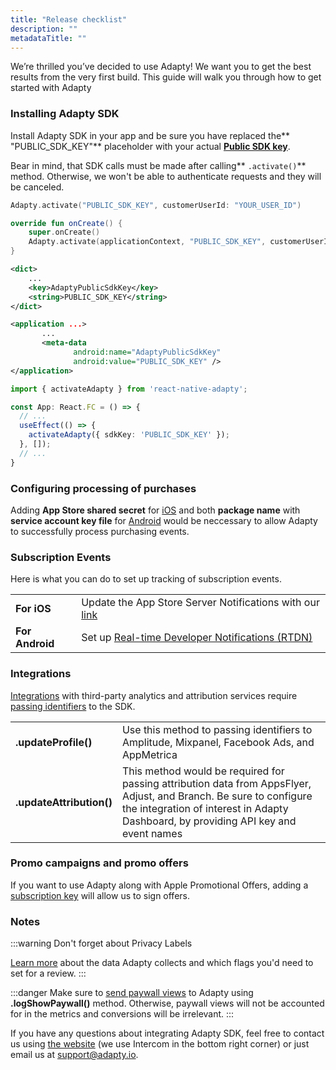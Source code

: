 ```yaml
---
title: "Release checklist"
description: ""
metadataTitle: ""
---
```


We’re thrilled you’ve decided to use Adapty! We want you to get the best results from the very first build. This guide will walk you through how to get started with Adapty

### Installing Adapty SDK

Install Adapty SDK in your app and be sure you have replaced the** "PUBLIC_SDK_KEY"** placeholder with your actual **[Public SDK key](https://app.adapty.io/settings/general)**.

Bear in mind, that SDK calls must be made after calling** `.activate()`** method. Otherwise, we won't be able to authenticate requests and they will be canceled.

```swift title="iOS"
Adapty.activate("PUBLIC_SDK_KEY", customerUserId: "YOUR_USER_ID")
```
```kotlin title="Android"
override fun onCreate() {
    super.onCreate()
    Adapty.activate(applicationContext, "PUBLIC_SDK_KEY", customerUserId: "YOUR_USER_ID")
}
```
```xml title="Flutter - info.plist"
<dict>
    ...
    <key>AdaptyPublicSdkKey</key>
    <string>PUBLIC_SDK_KEY</string>
</dict>
```
```xml title="Flutter - AndroidManifest.xml"
<application ...>
       ...
       <meta-data
              android:name="AdaptyPublicSdkKey"
              android:value="PUBLIC_SDK_KEY" />
</application>
```
```typescript title="React Native - /src/App.tsx"
import { activateAdapty } from 'react-native-adapty';

const App: React.FC = () => {
  // ...
  useEffect(() => {
    activateAdapty({ sdkKey: 'PUBLIC_SDK_KEY' });
  }, []);
  // ...
}
```

### Configuring processing of purchases

Adding  **App Store shared secret** for [iOS](app-store-shared-secret) and both **package name** with **service account key file** for [Android](service-account-key-file) would be neccessary to allow Adapty to successfully process purchasing events.

### Subscription Events

Here is what you can do to set up tracking of subscription events.

|                 |                                                                                               |
| :-------------- | :-------------------------------------------------------------------------------------------- |
| **For iOS**     | Update the App Store Server Notifications with our [link](app-store-server-notifications) |
| **For Android** | Set up [Real-time Developer Notifications (RTDN)](real-time-developer-notifications-rtdn) |

### Integrations

[Integrations](events) with third-party analytics and attribution services require [passing identifiers](analytics-integration) to the SDK. 

|                          |                                                                                                                                                                                                           |
| :----------------------- | :-------------------------------------------------------------------------------------------------------------------------------------------------------------------------------------------------------- |
| **.updateProfile()**     | Use this method to passing identifiers to Amplitude, Mixpanel, Facebook Ads, and AppMetrica                                                                                                               |
| **.updateAttribution()** | This method would be required for passing attribution data from AppsFlyer, Adjust, and Branch. Be sure to configure the integration of interest in Adapty Dashboard, by providing API key and event names |

### Promo campaigns and promo offers

If you want to use Adapty along with Apple Promotional Offers, adding a [subscription key](app-store-promotional-offers) will allow us to sign offers.

### Notes

:::warning
Don't forget about Privacy Labels

[Learn more](apple-app-privacy) about the data Adapty collects and which flags you'd need to set for a review.
:::

:::danger
Make sure to [send paywall views](present-remote-config-paywalls#track-paywall-view-events) to Adapty using **.logShowPaywall()** method. Otherwise, paywall views will not be accounted for in the metrics and conversions will be irrelevant.
:::

If you have any questions about integrating Adapty SDK, feel free to contact us using [the website](https://adapty.io) (we use Intercom in the bottom right corner) or just email us at [support@adapty.io](mailto:support@adapty.io).